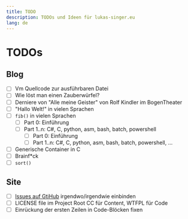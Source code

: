 ```yaml
---
title: TODO
description: TODOs und Ideen für lukas-singer.eu
lang: de
---
```


TODOs
=====

Blog
----

- [ ] Vm Quellcode zur ausführbaren Datei
- [ ] Wie löst man einen Zauberwürfel?
- [ ] Derniere von "Alle meine Geister" von Rolf Kindler im BogenTheater
- [ ] "Hallo Welt!" in vielen Sprachen
- [ ] `fib()` in vielen Sprachen
  - [ ] Part 0: Einführung
  - [ ] Part 1..n: C#, C, python, asm, bash, batch, powershell
    - [ ] Part 0: Einführung
    - [ ] Part 1..n: C#, C, python, asm, bash, batch, powershell, ...
- [ ] Generische Container in C
- [ ] Brainf*ck
- [ ] `sort()`

Site
----

- [ ] [Issues auf GtiHub](https://github.com/linluk/lukas-singer.eu/issues) irgendwo/irgendwie einbinden
- [ ] LICENSE file im Project Root CC für Content, WTFPL für Code
- [ ] Einrückung der ersten Zeilen in Code-Blöcken fixen
